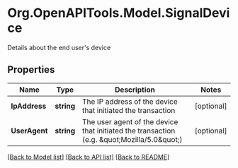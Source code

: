 # Org.OpenAPITools.Model.SignalDevice
Details about the end user's device

## Properties

Name | Type | Description | Notes
------------ | ------------- | ------------- | -------------
**IpAddress** | **string** | The IP address of the device that initiated the transaction | [optional] 
**UserAgent** | **string** | The user agent of the device that initiated the transaction (e.g. \&quot;Mozilla/5.0\&quot;) | [optional] 

[[Back to Model list]](../README.md#documentation-for-models) [[Back to API list]](../README.md#documentation-for-api-endpoints) [[Back to README]](../README.md)

